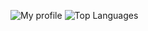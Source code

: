 ![My profile](https://github-readme-stats.vercel.app/api?username=eiandremoreira&show_icons=true&theme=radical)
![Top Languages](https://github-readme-stats.vercel.app/api/top-langs/?username=eiandremoreira&layout=compact&theme=radical)
